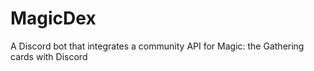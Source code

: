 # MagicDex

A Discord bot that integrates a community API for Magic: the Gathering cards with Discord
